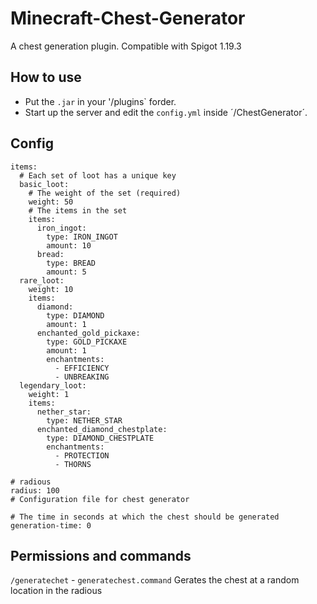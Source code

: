 # Minecraft-Chest-Generator
A chest generation plugin. Compatible with Spigot 1.19.3

## How to use

- Put the `.jar` in your '/plugins` forder.
- Start up the server and edit the `config.yml` inside ´/ChestGenerator´.

## Config

```# Configuration for chest contents
items:
  # Each set of loot has a unique key
  basic_loot:
    # The weight of the set (required)
    weight: 50
    # The items in the set
    items:
      iron_ingot:
        type: IRON_INGOT
        amount: 10
      bread:
        type: BREAD
        amount: 5
  rare_loot:
    weight: 10
    items:
      diamond:
        type: DIAMOND
        amount: 1
      enchanted_gold_pickaxe:
        type: GOLD_PICKAXE
        amount: 1
        enchantments:
          - EFFICIENCY
          - UNBREAKING
  legendary_loot:
    weight: 1
    items:
      nether_star:
        type: NETHER_STAR
      enchanted_diamond_chestplate:
        type: DIAMOND_CHESTPLATE
        enchantments:
          - PROTECTION
          - THORNS

# radious
radius: 100
# Configuration file for chest generator

# The time in seconds at which the chest should be generated
generation-time: 0
```

## Permissions and commands

`/generatechet` - `generatechest.command`  Gerates the chest at a random location in the radious

